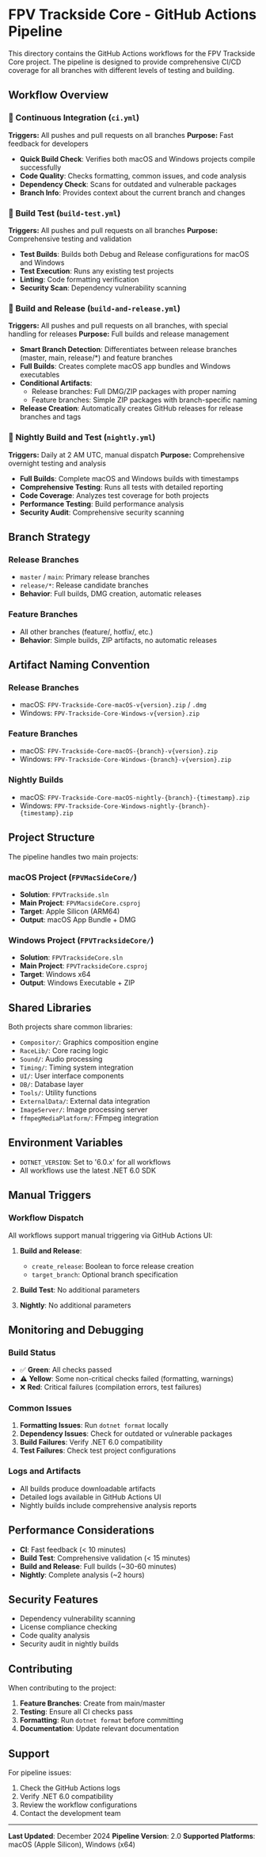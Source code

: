 # FPV Trackside Core - GitHub Actions Pipeline

This directory contains the GitHub Actions workflows for the FPV Trackside Core project. The pipeline is designed to provide comprehensive CI/CD coverage for all branches with different levels of testing and building.

## Workflow Overview

### 🔄 Continuous Integration (`ci.yml`)
**Triggers:** All pushes and pull requests on all branches
**Purpose:** Fast feedback for developers

- **Quick Build Check**: Verifies both macOS and Windows projects compile successfully
- **Code Quality**: Checks formatting, common issues, and code analysis
- **Dependency Check**: Scans for outdated and vulnerable packages
- **Branch Info**: Provides context about the current branch and changes

### 🧪 Build Test (`build-test.yml`)
**Triggers:** All pushes and pull requests on all branches
**Purpose:** Comprehensive testing and validation

- **Test Builds**: Builds both Debug and Release configurations for macOS and Windows
- **Test Execution**: Runs any existing test projects
- **Linting**: Code formatting verification
- **Security Scan**: Dependency vulnerability scanning

### 🚀 Build and Release (`build-and-release.yml`)
**Triggers:** All pushes and pull requests on all branches, with special handling for releases
**Purpose:** Full builds and release management

- **Smart Branch Detection**: Differentiates between release branches (master, main, release/*) and feature branches
- **Full Builds**: Creates complete macOS app bundles and Windows executables
- **Conditional Artifacts**: 
  - Release branches: Full DMG/ZIP packages with proper naming
  - Feature branches: Simple ZIP packages with branch-specific naming
- **Release Creation**: Automatically creates GitHub releases for release branches and tags

### 🌙 Nightly Build and Test (`nightly.yml`)
**Triggers:** Daily at 2 AM UTC, manual dispatch
**Purpose:** Comprehensive overnight testing and analysis

- **Full Builds**: Complete macOS and Windows builds with timestamps
- **Comprehensive Testing**: Runs all tests with detailed reporting
- **Code Coverage**: Analyzes test coverage for both projects
- **Performance Testing**: Build performance analysis
- **Security Audit**: Comprehensive security scanning

## Branch Strategy

### Release Branches
- `master` / `main`: Primary release branches
- `release/*`: Release candidate branches
- **Behavior**: Full builds, DMG creation, automatic releases

### Feature Branches
- All other branches (feature/, hotfix/, etc.)
- **Behavior**: Simple builds, ZIP artifacts, no automatic releases

## Artifact Naming Convention

### Release Branches
- macOS: `FPV-Trackside-Core-macOS-v{version}.zip` / `.dmg`
- Windows: `FPV-Trackside-Core-Windows-v{version}.zip`

### Feature Branches
- macOS: `FPV-Trackside-Core-macOS-{branch}-v{version}.zip`
- Windows: `FPV-Trackside-Core-Windows-{branch}-v{version}.zip`

### Nightly Builds
- macOS: `FPV-Trackside-Core-macOS-nightly-{branch}-{timestamp}.zip`
- Windows: `FPV-Trackside-Core-Windows-nightly-{branch}-{timestamp}.zip`

## Project Structure

The pipeline handles two main projects:

### macOS Project (`FPVMacSideCore/`)
- **Solution**: `FPVTrackside.sln`
- **Main Project**: `FPVMacsideCore.csproj`
- **Target**: Apple Silicon (ARM64)
- **Output**: macOS App Bundle + DMG

### Windows Project (`FPVTracksideCore/`)
- **Solution**: `FPVTracksideCore.sln`
- **Main Project**: `FPVTracksideCore.csproj`
- **Target**: Windows x64
- **Output**: Windows Executable + ZIP

## Shared Libraries

Both projects share common libraries:
- `Compositor/`: Graphics composition engine
- `RaceLib/`: Core racing logic
- `Sound/`: Audio processing
- `Timing/`: Timing system integration
- `UI/`: User interface components
- `DB/`: Database layer
- `Tools/`: Utility functions
- `ExternalData/`: External data integration
- `ImageServer/`: Image processing server
- `ffmpegMediaPlatform/`: FFmpeg integration

## Environment Variables

- `DOTNET_VERSION`: Set to '6.0.x' for all workflows
- All workflows use the latest .NET 6.0 SDK

## Manual Triggers

### Workflow Dispatch
All workflows support manual triggering via GitHub Actions UI:

1. **Build and Release**: 
   - `create_release`: Boolean to force release creation
   - `target_branch`: Optional branch specification

2. **Build Test**: No additional parameters

3. **Nightly**: No additional parameters

## Monitoring and Debugging

### Build Status
- ✅ **Green**: All checks passed
- ⚠️ **Yellow**: Some non-critical checks failed (formatting, warnings)
- ❌ **Red**: Critical failures (compilation errors, test failures)

### Common Issues
1. **Formatting Issues**: Run `dotnet format` locally
2. **Dependency Issues**: Check for outdated or vulnerable packages
3. **Build Failures**: Verify .NET 6.0 compatibility
4. **Test Failures**: Check test project configurations

### Logs and Artifacts
- All builds produce downloadable artifacts
- Detailed logs available in GitHub Actions UI
- Nightly builds include comprehensive analysis reports

## Performance Considerations

- **CI**: Fast feedback (< 10 minutes)
- **Build Test**: Comprehensive validation (< 15 minutes)
- **Build and Release**: Full builds (~30-60 minutes)
- **Nightly**: Complete analysis (~2 hours)

## Security Features

- Dependency vulnerability scanning
- License compliance checking
- Code quality analysis
- Security audit in nightly builds

## Contributing

When contributing to the project:

1. **Feature Branches**: Create from main/master
2. **Testing**: Ensure all CI checks pass
3. **Formatting**: Run `dotnet format` before committing
4. **Documentation**: Update relevant documentation

## Support

For pipeline issues:
1. Check the GitHub Actions logs
2. Verify .NET 6.0 compatibility
3. Review the workflow configurations
4. Contact the development team

---

**Last Updated**: December 2024
**Pipeline Version**: 2.0
**Supported Platforms**: macOS (Apple Silicon), Windows (x64)
